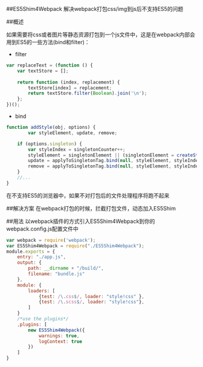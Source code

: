 
##ES5Shim4Webpack
解决webpack打包css/img到js后不支持ES5的问题


##概述

如果需要将css或者图片等静态资源打包到一个js文件中，这是在webpack内部会用到ES5的一些方法(bind和filter)：

* filter
```javascript
var replaceText = (function () {
	var textStore = [];
	
	return function (index, replacement) {
		textStore[index] = replacement;
		return textStore.filter(Boolean).join('\n');
	};
})();
```
* bind
```javascript
function addStyle(obj, options) {
    	var styleElement, update, remove;

	if (options.singleton) {
		var styleIndex = singletonCounter++;
		styleElement = singletonElement || (singletonElement = createStyleElement(options));
		update = applyToSingletonTag.bind(null, styleElement, styleIndex, false);
		remove = applyToSingletonTag.bind(null, styleElement, styleIndex, true);
	} 
	//...
}
```

在不支持ES5的浏览器中，如果不对打包后的文件处理程序将跑不起来

##解决方案
在webpack打包的时候，拦截打包文件，动态加入ES5Shim

##用法
以webpack插件的方式引入ES5Shim4Webpack到你的webpack.config.js配置文件中
```javascript
var webpack = require('webpack');
var ES5Shim4Webpack = require("./ES5Shim4Webpack");
module.exports = {
    entry: "./app.js",
	output: {
		path: __dirname + "/build/",
		filename: "bundle.js"
	},
    module: {
        loaders: [
            {test: /\.css$/, loader: "style!css" },
            {test: /\.scss$/, loader: "style!css"},
        ]
    }
    /*use the plugins*/
    ,plugins: [
        new ES5Shim4Webpack({
            warnings: true, 
            logContext: true
        })
    ]
}
```
